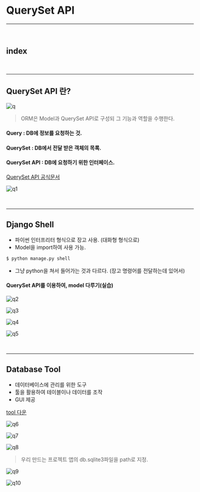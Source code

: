 # QuerySet API
---

<br>

## index

<br>

---
## QuerySet API 란?

![q](/Image/Django/q.PNG)

> ORM은 Model과 QuerySet API로 구성되 그 기능과 역할을 수행한다.

#### Query : DB에 정보를 요청하는 것.
#### QuerySet : DB에서 전달 받은 객체의 목록.
#### QuerySet API : DB에 요청하기 위한 인터페이스.

[QuerySet API 공식문서](https://docs.djangoproject.com/en/4.0/ref/models/querysets/)


![q1](/Image/Django/q1.PNG)


<br>

---
## Django Shell

* 파이썬 인터프리터 형식으로 장고 사용. (대화형 형식으로)
* Model을 import하여 사용 가능.

```bash
$ python manage.py shell
```
* 그냥 python을 쳐서 들어가는 것과 다르다. (장고 명령어를 전달하는데 있어서)


#### QuerySet API를 이용하여, model 다루기(실습)

![q2](/Image/Django/q2.PNG)

![q3](/Image/Django/q3.PNG)

![q4](/Image/Django/q4.PNG)

![q5](/Image/Django/q5.PNG)



<br>


---
## Database Tool

* 데이터베이스에 관리를 위한 도구
* 툴을 활용하여 테이블이나 데이터를 조작
* GUI 제공

[tool 다운](https://dbeaver.io/)

![q6](/Image/Django/q6.PNG)

![q7](/Image/Django/q7.PNG)

![q8](/Image/Django/q8.PNG)

> 우리 만드는 프로젝트 앱의 db.sqlite3파일을 path로 지정.

![q9](/Image/Django/q9.PNG)

![q10](/Image/Django/q10.PNG)



<br>


































